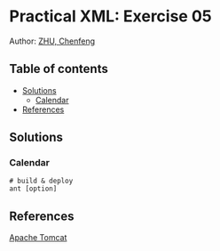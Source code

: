 Practical XML: Exercise 05
==========================

Author: [ZHU, Chenfeng](http://about.me/zhuchenfeng)

## Table of contents

* [Solutions](#solutions)
    * [Calendar](#calendar)
* [References](#references)

## Solutions

### Calendar

``` shell
# build & deploy
ant [option]
```

## References

[Apache Tomcat](http://tomcat.apache.org/)

